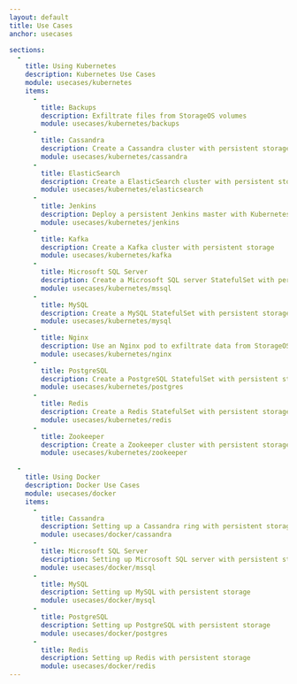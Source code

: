 ```yaml
---
layout: default
title: Use Cases
anchor: usecases

sections:
  -
    title: Using Kubernetes
    description: Kubernetes Use Cases
    module: usecases/kubernetes
    items:
      -
        title: Backups
        description: Exfiltrate files from StorageOS volumes
        module: usecases/kubernetes/backups
      -
        title: Cassandra
        description: Create a Cassandra cluster with persistent storage
        module: usecases/kubernetes/cassandra
      -
        title: ElasticSearch
        description: Create a ElasticSearch cluster with persistent storage
        module: usecases/kubernetes/elasticsearch
      -
        title: Jenkins
        description: Deploy a persistent Jenkins master with Kubernetes build agents
        module: usecases/kubernetes/jenkins
      -
        title: Kafka
        description: Create a Kafka cluster with persistent storage
        module: usecases/kubernetes/kafka
      -
        title: Microsoft SQL Server
        description: Create a Microsoft SQL server StatefulSet with persistent storage
        module: usecases/kubernetes/mssql
      -
        title: MySQL
        description: Create a MySQL StatefulSet with persistent storage
        module: usecases/kubernetes/mysql
      -
        title: Nginx
        description: Use an Nginx pod to exfiltrate data from StorageOS volumes
        module: usecases/kubernetes/nginx
      -
        title: PostgreSQL
        description: Create a PostgreSQL StatefulSet with persistent storage
        module: usecases/kubernetes/postgres
      -
        title: Redis
        description: Create a Redis StatefulSet with persistent storage
        module: usecases/kubernetes/redis
      -
        title: Zookeeper
        description: Create a Zookeeper cluster with persistent storage
        module: usecases/kubernetes/zookeeper

  -
    title: Using Docker
    description: Docker Use Cases
    module: usecases/docker
    items:
      -
        title: Cassandra
        description: Setting up a Cassandra ring with persistent storage
        module: usecases/docker/cassandra
      -
        title: Microsoft SQL Server
        description: Setting up Microsoft SQL server with persistent storage
        module: usecases/docker/mssql
      -
        title: MySQL
        description: Setting up MySQL with persistent storage
        module: usecases/docker/mysql
      -
        title: PostgreSQL
        description: Setting up PostgreSQL with persistent storage
        module: usecases/docker/postgres
      -
        title: Redis
        description: Setting up Redis with persistent storage
        module: usecases/docker/redis
---
```

